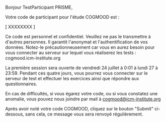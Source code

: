 Bonjour TestParticipant PRISME,

Votre code de participant pour l'étude COGMOOD est : 

[ XXXXXXXX ]

Ce code est personnel et confidentiel. Veuillez ne pas le transmettre à d'autres personnes. Il garantit l'anonymat et l'authentification de vos données. Notez-le précautionneusement car vous en aurez besoin pour vous connecter au serveur sur lequel vous réaliserez les tests : cogmood.icm-institute.org

La première session sera ouverte de vendredi 24 juillet à 0:01 à lundi 27 à 23:59. Pendant ces quatre jours, vous pourrez vous connecter sur le serveur de test et effectuer les exercices ainsi que répondre aux questionnaires.

En cas de difficultés, si vous égarez votre code, ou si vous constatez une anomalie, vous pouvez nous joindre par mail à cogmood@icm-institute.org

Après avoir noté votre code COGMOOD, cliquez sur le bouton "Submit" ci-dessous, sans cela, ce message vous sera renvoyé régulièrement.
